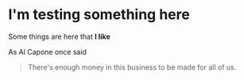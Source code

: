 # I'm testing something here
Some things are here that **I like** 

As Al Capone once said 
>There's enough money in this business to be made for all of us.
